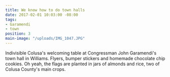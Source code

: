 ```yaml
---
title: We know how to do town halls
date: 2017-02-01 10:03:00 -08:00
tags:
- Garamendi
- town
position: 3
main-image: "/uploads/IMG_1047.JPG"
---
```


Indivisible Colusa's welcoming table at Congressman John Garamendi's town hall in Williams. Flyers, bumper stickers and homemade chocolate chip cookies. Oh yeah, the flags are planted in jars of almonds and rice, two of Colusa County's main crops. 